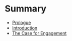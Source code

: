 # Summary

* [Prologue](prologue.md)
* [Introduction](introduction.md)
* [The Case for Engagement](the_case_for_engagement.md)


